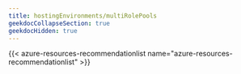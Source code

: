 ```yaml
---
title: hostingEnvironments/multiRolePools
geekdocCollapseSection: true
geekdocHidden: true
---
```


{{< azure-resources-recommendationlist name="azure-resources-recommendationlist" >}}

